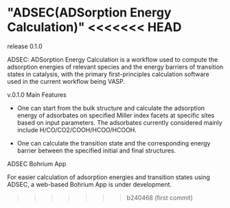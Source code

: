 "ADSEC(ADSorption Energy Calculation)"
<<<<<<< HEAD
=======

release 0.1.0

ADSEC: ADSorption Energy Calculation is a workflow used to compute the adsorption energies of relevant species and the energy barriers of transition states in catalysis, with the primary first-principles calculation software used in the current workflow being VASP.

v.0.1.0 Main Features 

* One can start from the bulk structure and calculate the adsorption energy of adsorbates on specified Miller index facets at specific sites based on input parameters. The adsorbates currently considered mainly include H/CO/CO2/COOH/HCOO/HCOOH.

* One  can calculate the transition state and the corresponding energy barrier between the specified initial and final structures.

ADSEC Bohrium App

For easier calculation of adsorption energies and transition states using ADSEC, a web-based Bohrium App is under development.


>>>>>>> b240468 (first commit)
